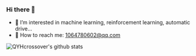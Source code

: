 ### Hi there 👋

- 🌱 I’m interested in machine learning, reinforcement learning, automatic drive...
- 📧 How to reach me: 1064780602@qq.com

![QYHcrossover's github stats](https://github-readme-stats.vercel.app/api?username=QYHcrossover&theme=radical&&show_icons=true&rank_icon=github) 



<!--
**QYHcrossover/QYHcrossover** is a ✨ _special_ ✨ repository because its `README.md` (this file) appears on your GitHub profile.

Here are some ideas to get you started:

- 🔭 I’m currently working on ...
- 🌱 I’m currently learning ...
- 👯 I’m looking to collaborate on ...
- 🤔 I’m looking for help with ...
- 💬 Ask me about ...
- 📫 How to reach me: ...
- 😄 Pronouns: ...
- ⚡ Fun fact: ...
-->
